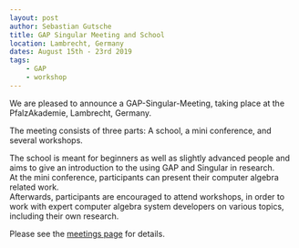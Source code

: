 ```yaml
---
layout: post
author: Sebastian Gutsche
title: GAP Singular Meeting and School
location: Lambrecht, Germany
dates: August 15th - 23rd 2019
tags:
    - GAP
    - workshop
---
```


We are pleased to announce a GAP-Singular-Meeting, taking place
at the PfalzAkademie, Lambrecht, Germany.

The meeting consists of three parts: A school,
a mini conference, and several workshops.

The school is meant for beginners as well as slightly advanced people
and aims to give an introduction to the using GAP and Singular in research.<br/>
At the mini conference, participants can present their
computer algebra related work.<br/>
Afterwards, participants are encouraged to attend workshops,
in order to work with expert computer algebra system developers
on various topics, including their own research.

Please see the [meetings page](https://opendreamkit.org/meetings/2019-04-02-GAPSingularMeeting/) for details.